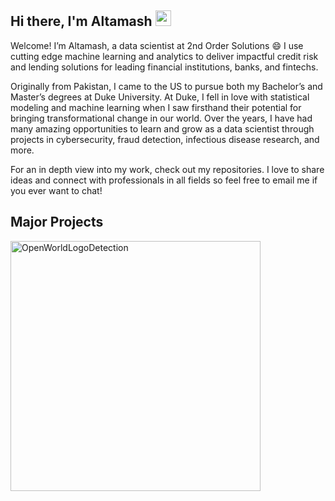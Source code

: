 ## Hi there, I'm Altamash <img src="https://media.giphy.com/media/hvRJCLFzcasrR4ia7z/giphy.gif" width="25px">

Welcome! I’m Altamash, a data scientist at 2nd Order Solutions :smile: 
I use cutting edge machine learning and analytics to deliver impactful
credit risk and lending solutions for leading financial institutions, banks, and fintechs.

Originally from Pakistan, I came to the US to pursue both my Bachelor’s and Master’s
degrees at Duke University. At Duke, I fell in love with statistical modeling and
machine learning when I saw firsthand their potential for bringing transformational
change in our world. Over the years, I have had many amazing opportunities to learn
and grow as a data scientist through projects in cybersecurity, fraud detection, infectious
disease research, and more.

For an in depth view into my work, check out my repositories.
I love to share ideas and connect with professionals in all fields so feel free to email me 
if you ever want to chat!

## Major Projects

<p align="left">
  <a href="https://github.com/AltamashRafiq/OpenWorldLogoDetection"><img width="400" src="https://github-readme-stats.vercel.app/api/pin/?username=AltamashRafiq&repo=OpenWorldLogoDetection&theme=react&bg_color=1F222E&title_color=F85D7F&icon_color=F8D866&hide_border=true&show_icons=false" alt="OpenWorldLogoDetection "></a>
</p>
